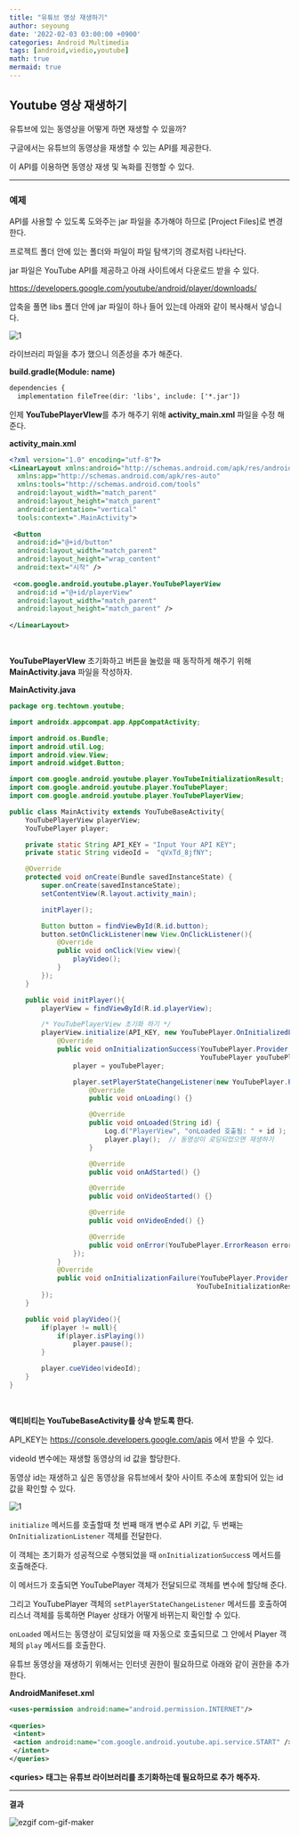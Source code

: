 ```yaml
---
title: "유튜브 영상 재생하기"
author: seyoung
date: '2022-02-03 03:00:00 +0900'
categories: Android Multimedia
tags: [android,viedio,youtube]
math: true
mermaid: true
---
```



## Youtube 영상 재생하기

유튜브에 있는 동영상을 어떻게 하면 재생할 수 있을까?

구글에서는 유튜브의 동영상을 재생할 수 있는 API를 제공한다.

이 API를 이용하면 동영상 재생 및 녹화를 진행할 수 있다.

---

### 예제

API를 사용할 수 있도록 도와주는 jar 파일을 추가해야 하므로 \[Project Files]로 변경한다.

프로젝트 폴더 안에 있는 폴더와 파일이 파일 탐색기의 경로처럼 나타난다.

jar 파일은 YouTube API를 제공하고 아래 사이트에서 다운로드 받을 수 있다.

<a href ="https://developers.google.com/youtube/android/player/downloads/">https://developers.google.com/youtube/android/player/downloads/ </a>

압축을 풀면  libs 폴더 안에 jar 파일이 하나 들어 있는데 아래와 같이 복사해서 넣습니다.

![1](https://user-images.githubusercontent.com/54762273/152202571-7baae042-bb33-4139-b920-1874ad2fdc90.PNG)

라이브러리 파일을 추가 했으니 의존성을 추가 해준다.

**build.gradle(Module: name)**
```xml
dependencies {  
  implementation fileTree(dir: 'libs', include: ['*.jar'])
```

인제 **YouTubePlayerVIew**를 추가 해주기 위해 **activity_main.xml** 파일을 수정 해준다.

**activity_main.xml** 

```xml
<?xml version="1.0" encoding="utf-8"?>  
<LinearLayout xmlns:android="http://schemas.android.com/apk/res/android"  
  xmlns:app="http://schemas.android.com/apk/res-auto"  
  xmlns:tools="http://schemas.android.com/tools"  
  android:layout_width="match_parent"  
  android:layout_height="match_parent"  
  android:orientation="vertical"  
  tools:context=".MainActivity">  
  
 <Button  
  android:id="@+id/button"  
  android:layout_width="match_parent"  
  android:layout_height="wrap_content"  
  android:text="시작" />  
  
 <com.google.android.youtube.player.YouTubePlayerView  
  android:id ="@+id/playerView"  
  android:layout_width="match_parent"  
  android:layout_height="match_parent" />  
  
</LinearLayout>
```

<br>

**YouTubePlayerVIew** 초기화하고 버튼을 눌렀을 때 동작하게 해주기 위해 **MainActivity.java** 파일을 작성하자.

**MainActivity.java**

```java
package org.techtown.youtube;

import androidx.appcompat.app.AppCompatActivity;

import android.os.Bundle;
import android.util.Log;
import android.view.View;
import android.widget.Button;

import com.google.android.youtube.player.YouTubeInitializationResult;
import com.google.android.youtube.player.YouTubePlayer;
import com.google.android.youtube.player.YouTubePlayerView;

public class MainActivity extends YouTubeBaseActivity{
    YouTubePlayerView playerView;
    YouTubePlayer player;

    private static String API_KEY = "Input Your API KEY";
    private static String videoId =  "qVxTd_8jfNY";

    @Override
    protected void onCreate(Bundle savedInstanceState) {
        super.onCreate(savedInstanceState);
        setContentView(R.layout.activity_main);

        initPlayer();

        Button button = findViewById(R.id.button);
        button.setOnClickListener(new View.OnClickListener(){
            @Override
            public void onClick(View view){
                playVideo();
            }
        });
    }

    public void initPlayer(){
        playerView = findViewById(R.id.playerView);

        /* YouTubePlayerView 초기화 하기 */
        playerView.initialize(API_KEY, new YouTubePlayer.OnInitializedListener(){
            @Override
            public void onInitializationSuccess(YouTubePlayer.Provider provider,
                                                YouTubePlayer youTubePlayer, boolean b){
                player = youTubePlayer;

                player.setPlayerStateChangeListener(new YouTubePlayer.PlayerStateChangeListener() {
                    @Override
                    public void onLoading() {}

                    @Override
                    public void onLoaded(String id) {
                        Log.d("PlayerView", "onLoaded 호출됨: " + id );
                        player.play();  // 동영상이 로딩되었으면 재생하기
                    }

                    @Override
                    public void onAdStarted() {}

                    @Override
                    public void onVideoStarted() {}

                    @Override
                    public void onVideoEnded() {}

                    @Override
                    public void onError(YouTubePlayer.ErrorReason errorReason) {}
                });
            }
            @Override
            public void onInitializationFailure(YouTubePlayer.Provider provider,
                                               YouTubeInitializationResult youTubeInitializationResult){}
        });
    }

    public void playVideo(){
        if(player != null){
            if(player.isPlaying())
                player.pause();
        }

        player.cueVideo(videoId);
    }
}
```
<br>

**액티비티는 YouTubeBaseActivity를 상속 받도록 한다.**

API_KEY는 https://console.developers.google.com/apis 에서 받을 수 있다. 

videold 변수에는 재생할 동영상의 id 값을 할당한다.

동영상 id는 재생하고 싶은 동영상을 유튜브에서 찾아 사이트 주소에 포함되어 있는 id 값을 확인할 수 있다.

![1](https://user-images.githubusercontent.com/54762273/152209273-d1859ce3-80fa-44df-98f4-9b7551dfa46b.PNG)

`initialize` 메서드를 호출할때 첫 번째 매개 변수로 API 키값, 두 번째는 `OnInitializationListener` 객체를 전달한다.

이 객체는 초기화가 성공적으로 수행되었을 때 `onInitializationSucces`s 메서드를 호출해준다. 

이 메서드가 호출되면 YouTubePlayer 객체가 전달되므로 객체를 변수에 할당해 준다.

그리고 YouTubePlayer 객체의 `setPlayerStateChangeListener` 메서드를 호출하여 리스너 객체를 등록하면 Player 상태가 어떻게 바뀌는지 확인할 수 있다.

`onLoaded` 메서드는 동영상이 로딩되었을 때 자동으로 호출되므로 그 안에서 Player 객체의 `play` 메서드를 호출한다.

유튜브 동영상을 재생하기 위해서는 인터넷 권한이 필요하므로 아래와 같이 권한을 추가한다.

**AndroidManifeset.xml**

```xml
<uses-permission android:name="android.permission.INTERNET"/>  
  
<queries>  
 <intent>  
 <action android:name="com.google.android.youtube.api.service.START" />  
 </intent>  
</queries>

```

**\<quries> 태그는 유튜브 라이브러리를 초기화하는데 필요하므로 추가 해주자.**

---

**결과**

![ezgif com-gif-maker](https://user-images.githubusercontent.com/54762273/152208268-dbb3250c-b77f-4e44-89fe-0b2024b6e6f5.gif)
